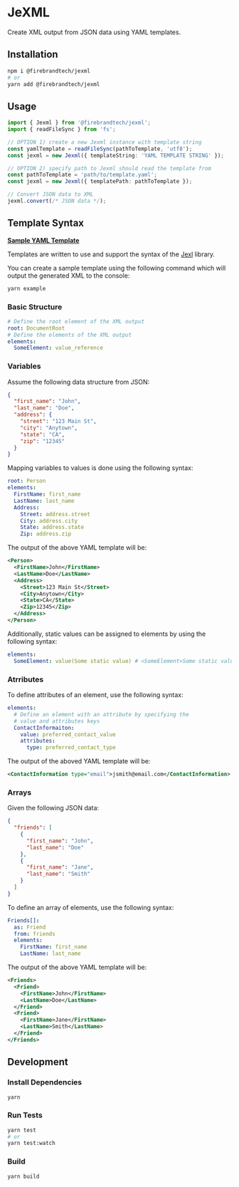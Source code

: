 # JeXML

Create XML output from JSON data using YAML templates.

## Installation

```bash
npm i @firebrandtech/jexml
# or
yarn add @firebrandtech/jexml
```

## Usage

```typescript
import { Jexml } from '@firebrandtech/jexml';
import { readFileSync } from 'fs';

// OPTION 1) create a new Jexml instance with template string
const yamlTemplate = readFileSync(pathToTemplate, 'utf8');
const jexml = new Jexml({ templateString: 'YAML TEMPLATE STRING' });

// OPTION 2) specify path to Jexml should read the template from
const pathToTemplate = 'path/to/template.yaml';
const jexml = new Jexml({ templatePath: pathToTemplate });

// Convert JSON data to XML
jexml.convert(/* JSON data */);
```

## Template Syntax

**[Sample YAML Template](./tests/fixtures/sample.yml)**

Templates are written to use and support the syntax of the
[Jexl](https://github.com/TomFrost/Jexl) library.

You can create a sample template using the following command
which will output the generated XML to the console:

```bash
yarn example
```

### Basic Structure

```yaml
# Define the root element of the XML output
root: DocumentRoot
# Define the elements of the XML output
elements:
  SomeElement: value_reference
```

### Variables

Assume the following data structure from JSON:

```json
{
  "first_name": "John",
  "last_name": "Doe",
  "address": {
    "street": "123 Main St",
    "city": "Anytown",
    "state": "CA",
    "zip": "12345"
  }
}
```

Mapping variables to values is done using the following syntax:

```yaml
root: Person
elements:
  FirstName: first_name
  LastName: last_name
  Address:
    Street: address.street
    City: address.city
    State: address.state
    Zip: address.zip
```

The output of the above YAML template will be:

```xml
<Person>
  <FirstName>John</FirstName>
  <LastName>Doe</LastName>
  <Address>
    <Street>123 Main St</Street>
    <City>Anytown</City>
    <State>CA</State>
    <Zip>12345</Zip>
  </Address>
</Person>
```

Additionally, static values can be assigned to elements by using the following syntax:

```yaml
elements:
  SomeElement: value(Some static value) # <SomeElement>Some static value</SomeElement>
```

### Atrributes

To define attributes of an element, use the following syntax:

```yaml
elements:
  # Define an element with an attribute by specifying the
  # value and attributes keys
  ContactInformaiton:
    value: preferred_contact_value
    attributes:
      type: preferred_contact_type
```

The output of the aboved YAML template will be:

```xml
<ContactInformation type="email">jsmith@email.com</ContactInformation>
```

### Arrays

Given the following JSON data:

```json
{
  "friends": [
    {
      "first_name": "John",
      "last_name": "Doe"
    },
    {
      "first_name": "Jane",
      "last_name": "Smith"
    }
  ]
}
```

To define an array of elements, use the following syntax:

```yaml
Friends[]:
  as: Friend
  from: friends
  elements:
    FirstName: first_name
    LastName: last_name
```

The output of the above YAML template will be:

```xml
<Friends>
  <Friend>
    <FirstName>John</FirstName>
    <LastName>Doe</LastName>
  </Friend>
  <Friend>
    <FirstName>Jane</FirstName>
    <LastName>Smith</LastName>
  </Friend>
</Friends>
```

## Development

### Install Dependencies

```bash
yarn
```

### Run Tests

```bash
yarn test
# or
yarn test:watch
```

### Build

```bash
yarn build
```
